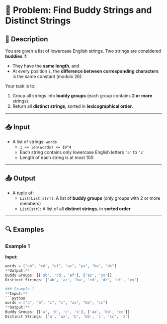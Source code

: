 # 🧩 Problem: Find Buddy Strings and Distinct Strings

## 📝 Description

You are given a list of lowercase English strings. Two strings are considered **buddies** if:

- They have the **same length**, and  
- At every position `i`, the **difference between corresponding characters** is the same constant (modulo 26):


Your task is to:
1. Group all strings into **buddy groups** (each group contains **2 or more** strings).
2. Return all **distinct strings**, sorted in **lexicographical order**.

---

## 📥 Input

- A list of strings: `words`
  - `1 <= len(words) <= 10^4`
  - Each string contains only lowercase English letters `'a'` to `'z'`
  - Length of each string is at most 100

---

## 📤 Output

- A tuple of:
  - `List[List[str]]`: A list of **buddy groups** (only groups with 2 or more members)
  - `List[str]`: A list of all **distinct strings**, in **sorted order**

---

## 🔍 Examples

### Example 1
**Input:**
```python
words = ["ab", "cd", "ef", "az", "yx", "ba", "dc"]
**Output:**
Buddy Groups: [['ab', 'cd', 'ef'], ['az', 'yx']]
Distinct Strings: ['ab', 'az', 'ba', 'cd', 'dc', 'ef', 'yx']

### Example 1
**Input:**
```python
words = ["a", "b", "c", "z", "aa", "bb", "cc"]
**Output:**
Buddy Groups: [['a', 'b', 'c', 'z'], ['aa', 'bb', 'cc']]
Distinct Strings: ['a', 'aa', 'b', 'bb', 'c', 'cc', 'z']

